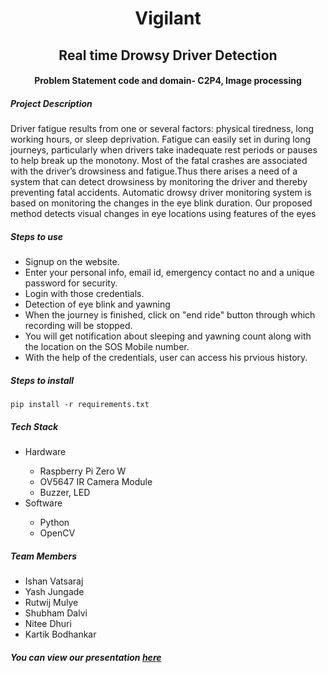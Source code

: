 <h1 align = "center"> Vigilant </h1>
<h2 align = "center"> Real time Drowsy Driver Detection</h2>
<h4 align = "center" >Problem Statement code and domain- C2P4, Image processing</h4>

<h5> Project Description </h5>
<p>Driver fatigue results from one or several factors: physical tiredness, long working hours, or sleep deprivation. Fatigue can easily set in during long journeys, particularly when drivers take inadequate rest periods or pauses to help break up the monotony. Most of the fatal crashes are associated with the driver’s drowsiness and fatigue.Thus there arises a need of a system that can detect drowsiness by monitoring the driver and thereby preventing fatal accidents. Automatic drowsy driver monitoring system is based on monitoring the changes in the eye blink duration. Our proposed method detects visual changes in eye locations using features of the eyes</p>

<h5>Steps to use</h5>
<ul>
	<li>Signup on the website.</li>
	<li>Enter your personal info, email id, emergency contact no and a unique password for security.</li>
	<li>Login with those credentials.</li>
	<li>Detection of eye blink and yawning</li>
	<li>When the journey is finished, click on "end ride" button through which recording will be stopped.</li>
	<li>You will get notification about sleeping and yawning count along with the location on the SOS Mobile number.</li>
	<li>With the help of the credentials, user can access his prvious history.</li>
</ul>

<h5>Steps to install</h5>
<code>pip install -r requirements.txt</code>

<h5> Tech Stack </h5>
<ul>
	<li>Hardware</li>
	<ul>
		<li>Raspberry Pi Zero W</li>
		<li>OV5647 IR Camera Module</li>
		<li>Buzzer, LED</li>
	</ul>
	<li>Software</li>
	<ul>
		<li>Python</li>
		<li>OpenCV</li>
	</ul>
</ul>

<h5>Team Members</h5>
<ul>
	<li>Ishan Vatsaraj</li>
	<li>Yash Jungade</li>
	<li>Rutwij Mulye</li>
	<li>Shubham Dalvi</li>
	<li>Nitee Dhuri</li>
	<li>Kartik Bodhankar</li>
</ul>


<h5>You can view our presentation <a href="https://docs.google.com/presentation/d/11i2PX0XGreir_X3YaknOGLQsJVuye2ZcRI2HRo5k1t8/edit?usp=sharing">here</a></h5>